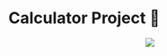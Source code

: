 # Calculator Project :1234:
<p align="center">
  <img src="https://user-images.githubusercontent.com/93844556/191307279-b76af8b6-e878-43d4-90af-c6c0d4254b52.png" />
</p>



